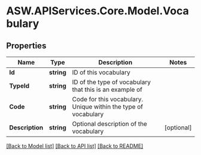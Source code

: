 
# ASW.APIServices.Core.Model.Vocabulary

## Properties

Name | Type | Description | Notes
------------ | ------------- | ------------- | -------------
**Id** | **string** | ID of this vocabulary | 
**TypeId** | **string** | ID of the type of vocabulary that this is an example of | 
**Code** | **string** | Code for this vocabulary. Unique within the type of vocabulary | 
**Description** | **string** | Optional description of the vocabulary | [optional] 

[[Back to Model list]](../README.md#documentation-for-models)
[[Back to API list]](../README.md#documentation-for-api-endpoints)
[[Back to README]](../README.md)

